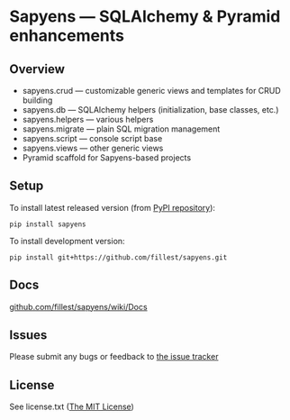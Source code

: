 # Sapyens — SQLAlchemy & Pyramid enhancements

## Overview
* sapyens.crud — customizable generic views and templates for CRUD building
* sapyens.db — SQLAlchemy helpers (initialization, base classes, etc.)
* sapyens.helpers — various helpers
* sapyens.migrate — plain SQL migration management
* sapyens.script — console script base
* sapyens.views — other generic views
* Pyramid scaffold for Sapyens-based projects

## Setup
To install latest released version (from [PyPI repository](http://pypi.python.org/pypi/sapyens)):

    pip install sapyens

To install development version:

    pip install git+https://github.com/fillest/sapyens.git

## Docs
[github.com/fillest/sapyens/wiki/Docs](https://github.com/fillest/sapyens/wiki/Docs)

## Issues
Please submit any bugs or feedback to [the issue tracker](https://github.com/fillest/sapyens/issues)

## License
See license.txt ([The MIT License](http://www.opensource.org/licenses/mit-license.php))
